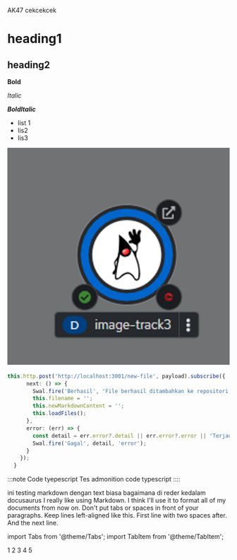 AK47 cekcekcek

# heading1

## heading2

**Bold**

*Italic*

***BoldItalic***

- list 1
- lis2
- lis3

![pod.png](https://raw.githubusercontent.com/KenniHK/docusaurus_CMS/main/static/img/pod.png)



```typescript
this.http.post('http://localhost:3001/new-file', payload).subscribe({
      next: () => {
        Swal.fire('Berhasil', 'File berhasil ditambahkan ke repositori', 'success');
        this.filename = '';
        this.newMarkdownContent = '';
        this.loadFiles();
      },
      error: (err) => {
        const detail = err.error?.detail || err.error?.error || 'Terjadi kesalahan';
        Swal.fire('Gagal', detail, 'error');
      }
    });
  }
```



:::note Code tyepescript
Tes admonition code typescript
::::

ini  testing markdown dengan text biasa bagaimana di reder kedalam docusaurus 
I really like using Markdown.
I think I'll use it to format all of my documents from now on.
Don't put tabs or spaces in front of your paragraphs.
Keep lines left-aligned like this.
First line with two spaces after.  
And the next line.

import Tabs from '@theme/Tabs'; 
import TabItem from '@theme/TabItem';

<Tabs>
 <TabItem value="1" label="1">
      1
      </TabItem>
 <TabItem value="2" label="2" default>
      2
      </TabItem>
 <TabItem value="3" label="3">
      3
      </TabItem>
 <TabItem value="4" label="4">
      4
      </TabItem>
 <TabItem value="5" label="5">
      5
      </TabItem>
</Tabs>
